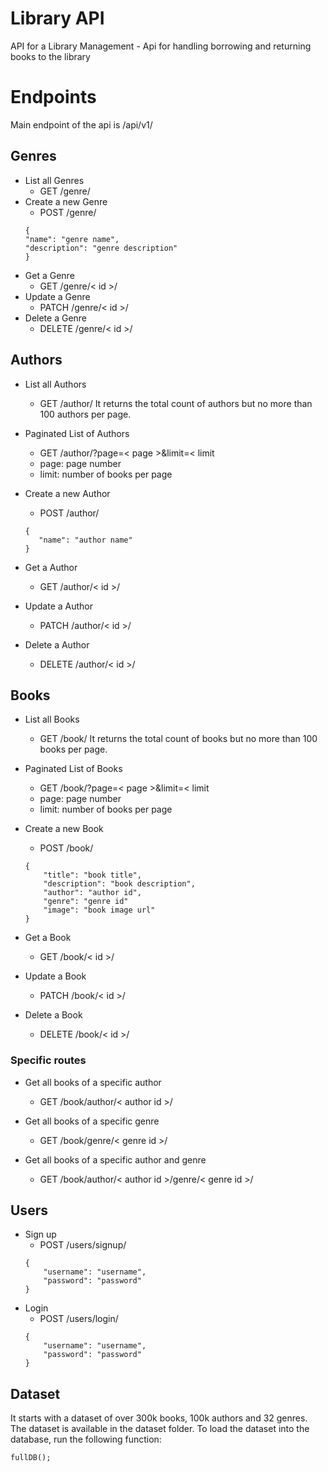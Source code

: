 # Library API
API for a Library Management -  Api for handling borrowing and returning books to the library

# Endpoints

Main endpoint of the api is 
<server>/api/v1/

## Genres
- List all Genres
    - GET /genre/
- Create a new Genre
    - POST /genre/
    ```
    {
    "name": "genre name",
    "description": "genre description"
    }
    ```
- Get a Genre
    - GET /genre/< id >/
- Update a Genre
    - PATCH /genre/< id >/
- Delete a Genre
    - DELETE /genre/< id >/

## Authors
- List all Authors
    - GET /author/
    It returns the total count of authors but no more than 100 authors per page.

- Paginated List of Authors
    - GET /author/?page=< page >&limit=< limit
    - page: page number
    - limit: number of books per page


- Create a new Author
    - POST /author/
    ```
    {
       "name": "author name"
    }
    ```
- Get a Author
    - GET /author/< id >/
- Update a Author
    - PATCH /author/< id >/
- Delete a Author
    - DELETE /author/< id >/

## Books
- List all Books
    - GET /book/
    It returns the total count of books but no more than 100 books per page.

- Paginated List of Books
    - GET /book/?page=< page >&limit=< limit
    - page: page number
    - limit: number of books per page

- Create a new Book
    - POST /book/
    ```
    {
        "title": "book title",
        "description": "book description",
        "author": "author id",
        "genre": "genre id"
        "image": "book image url"
    }
    ```
- Get a Book
    - GET /book/< id >/
- Update a Book
    - PATCH /book/< id >/
- Delete a Book
    - DELETE /book/< id >/

### Specific routes

-  Get all books of a specific author
    - GET /book/author/< author id >/

-  Get all books of a specific genre
    - GET /book/genre/< genre id >/

-  Get all books of a specific author and genre
    - GET /book/author/< author id >/genre/< genre id >/

## Users
- Sign up
    - POST /users/signup/
    ```
    {
        "username": "username",
        "password": "password"
    }
    ```
- Login
    - POST /users/login/
    ```
    {
        "username": "username",
        "password": "password"
    }
    ```

## Dataset
It starts with a dataset of over 300k books, 100k authors and 32 genres. The dataset is available in the dataset folder. To load the dataset into the database, run the following function:
```
fullDB();
```
